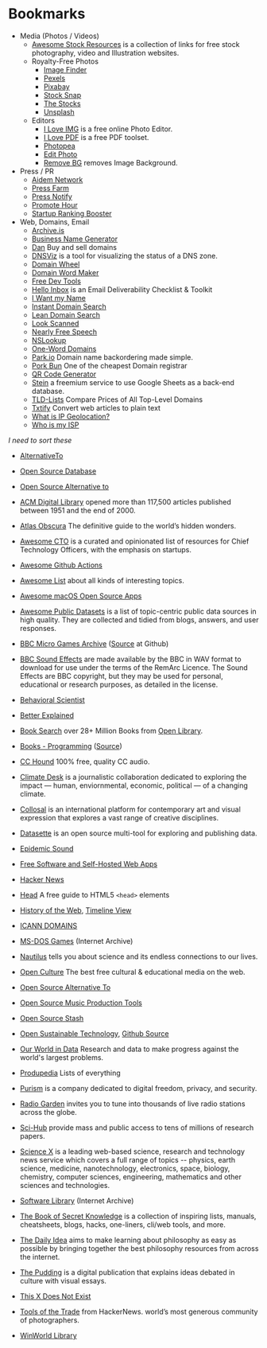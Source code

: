 # Bookmarks

- Media (Photos / Videos)
	+ [Awesome Stock Resources](https://github.com/neutraltone/awesome-stock-resources) is a collection of links for free stock photography, video and Illustration websites.
	+ Royalty-Free Photos
		* [Image Finder](https://imagefinder.co)
		* [Pexels](https://www.pexels.com)
		* [Pixabay](https://pixabay.com)
		* [Stock Snap](https://stocksnap.io)
		* [The Stocks](http://thestocks.im)
		* [Unsplash](https://unsplash.com)
	+ Editors
		* [I Love IMG](https://www.iloveimg.com) is a free online Photo Editor.
		* [I Love PDF](https://www.ilovepdf.com) is a free PDF toolset.
		* [Photopea](https://www.photopea.com)
		* [Edit Photo](https://edit.photo)
		* [Remove BG](https://www.remove.bg) removes Image Background.
- Press / PR
	+ [Aidem Network](https://www.aidem.network)
	+ [Press Farm](https://press.farm)
	+ [Press Notify](https://pressnotify.com)
	+ [Promote Hour](https://www.promotehour.com)
	+ [Startup Ranking Booster](https://www.startupranking.com/booster)
- Web, Domains, Email
	+ [Archive.is](https://archive.is)
	+ [Business Name Generator](https://namelix.com)
	+ [Dan](https://dan.com) Buy and sell domains
	+ [DNSViz](https://dnsviz.net) is a tool for visualizing the status of a DNS zone.
	+ [Domain Wheel](https://domainwheel.com)
	+ [Domain Word Maker](http://www.bustaname.com/word_maker)
	+ [Free Dev Tools](https://freetools.dev)
	+ [Hello Inbox](helloinbox.email) is an Email Deliverability Checklist & Toolkit
	+ [I Want my Name](https://iwantmyname.com)
	+ [Instant Domain Search](https://instantdomainsearch.com)
	+ [Lean Domain Search](https://leandomainsearch.com)
	+ [Look Scanned](https://lookscanned.io)
	+ [Nearly Free Speech](https://www.nearlyfreespeech.net)
	+ [NSLookup](https://www.nslookup.io)
	+ [One-Word Domains](https://www.oneword.domains)
	+ [Park.io](https://park.io) Domain name backordering made simple.
	+ [Pork Bun](https://porkbun.com) One of the cheapest Domain registrar
	+ [QR Code Generator](https://qr-code-generator.org)
	+ [Stein](https://steinhq.com) a freemium service to use Google Sheets as a back-end database.
	+ [TLD-Lists](https://tld-list.com) Compare Prices of All Top-Level Domains
	+ [Txtify](https://txtify.it) Convert web articles to plain text
	+ [What is IP Geolocation?](https://www.geolocation.com)
	+ [Who is my ISP](https://www.whoismyisp.org)

_I need to sort these_

- [AlternativeTo](https://alternativeto.net)
- [Open Source Database](https://ossdatabase.com)
- [Open Source Alternative to](https://www.opensourcealternative.to)

- [ACM Digital Library](https://dl.acm.org) opened more than 117,500 articles published between 1951 and the end of 2000.
- [Atlas Obscura](https://www.atlasobscura.com/) The definitive guide to the world’s hidden wonders.
- [Awesome CTO](https://github.com/kuchin/awesome-cto) is a curated and opinionated list of resources for Chief Technology Officers, with the emphasis on startups.
- [Awesome Github Actions](https://github.com/sdras/awesome-actions)
- [Awesome List](https://github.com/sindresorhus/awesome) about all kinds of interesting topics.
- [Awesome macOS Open Source Apps](https://github.com/serhii-londar/open-source-mac-os-apps)
- [Awesome Public Datasets](https://github.com/awesomedata/awesome-public-datasets) is a list of topic-centric public data sources in high quality. They are collected and tidied from blogs, answers, and user responses.
- [BBC Micro Games Archive](http://bbcmicro.co.uk) ([Source](https://github.com/pau1ie/bbcmicro.co.uk) at Github)
- [BBC Sound Effects](http://bbcsfx.acropolis.org.uk) are made available by the BBC in WAV format to download for use under the terms of the RemArc Licence. The Sound Effects are BBC copyright, but they may be used for personal, educational or research purposes, as detailed in the license.
- [Behavioral Scientist](https://behavioralscientist.org)
- [Better Explained](https://betterexplained.com)
- [Book Search](https://books-search.typesense.org) over 28+ Million Books from [Open Library](https://openlibrary.org).
- [Books - Programming](https://ebookfoundation.github.io/free-programming-books/) ([Source](https://github.com/EbookFoundation/free-programming-books))
- [CC Hound](https://cchound.com) 100% free, quality CC audio.
- [Climate Desk](http://theclimatedesk.org) is a journalistic collaboration dedicated to exploring the impact — human, enviornmental, economic, political — of a changing climate.
- [Collosal](https://www.thisiscolossal.com) is an international platform for contemporary art and visual expression that explores a vast range of creative disciplines.
- [Datasette](https://datasette.io) is an open source multi-tool for exploring and publishing data.
- [Epidemic Sound](https://www.epidemicsound.com)
- [Free Software and Self-Hosted Web Apps](https://github.com/awesome-selfhosted/awesome-selfhosted)
- [Hacker News](https://news.ycombinator.com/)
- [Head](https://htmlhead.dev) A free guide to HTML5 `<head>` elements
- [History of the Web](https://thehistoryoftheweb.com), [Timeline View](https://thehistoryoftheweb.com/timeline/)
- [ICANN DOMAINS](https://publicsuffix.org/list/public_suffix_list.dat)
- [MS-DOS Games](https://archive.org/details/softwarelibrary_msdos_games) (Internet Archive)
- [Nautilus](http://nautil.us) tells you about science and its endless connections to our lives.
- [Open Culture](http://www.openculture.com) The best free cultural & educational media on the web.
- [Open Source Alternative To](https://www.opensourcealternative.to)
- [Open Source Music Production Tools](https://midination.com/free-music-production-software/)
- [Open Source Stash](https://opensourcestash.com)
- [Open Sustainable Technology](https://opensustain.tech), [Github Source](https://github.com/protontypes/awesome-sustainable-technology)
- [Our World in Data](https://ourworldindata.org) Research and data to make progress against the world's largest problems.
- [Produpedia](https://produpedia.org) Lists of everything
- [Purism](https://puri.sm) is a company dedicated to digital freedom, privacy, and security.
- [Radio Garden](http://radio.garden) invites you to tune into thousands of live radio stations across the globe.
- [Sci-Hub](https://sci-hub.st) provide mass and public access to tens of millions of research papers.
- [Science X](https://sciencex.com/) is a leading web-based science, research and technology news service which covers a full range of topics -- physics, earth science, medicine, nanotechnology, electronics, space, biology, chemistry, computer sciences, engineering, mathematics and other sciences and technologies.
- [Software Library](https://archive.org/details/softwarelibrary) (Internet Archive)
- [The Book of Secret Knowledge](https://github.com/trimstray/the-book-of-secret-knowledge) is a collection of inspiring lists, manuals, cheatsheets, blogs, hacks, one-liners, cli/web tools, and more.
- [The Daily Idea](https://thedailyidea.org/) aims to make learning about philosophy as easy as possible by bringing together the best philosophy resources from across the internet.
- [The Pudding](https://pudding.cool) is a digital publication that explains ideas debated in culture with visual essays.
- [This X Does Not Exist](https://thisxdoesnotexist.com)
- [Tools of the Trade](https://github.com/cjbarber/ToolsOfTheTrade) from HackerNews.
world’s most generous community of photographers.
- [WinWorld Library](https://winworldpc.com/library/)